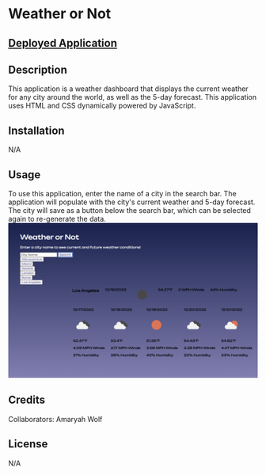 # Weather or Not

## [Deployed Application](https://amaryahwolf.github.io/weather-dashboard/)

## Description
This application is a weather dashboard that displays the current weather for any city around the world, as well as the 5-day forecast. This application uses HTML and CSS dynamically powered by JavaScript.

## Installation
N/A

## Usage
To use this application, enter the name of a city in the search bar. The application will populate with the city's current weather and 5-day forecast. The city will save as a button below the search bar, which can be selected again to re-generate the data.
![Screenshot of Application](./assets/weather-dashboard-screenshot.png)

## Credits
Collaborators: Amaryah Wolf

## License
N/A